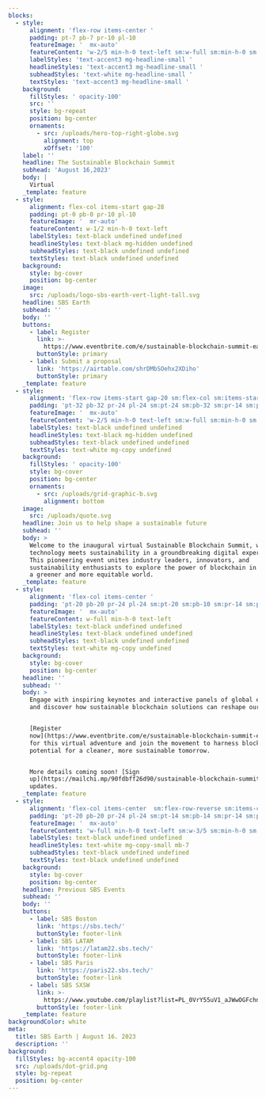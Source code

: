 ```yaml
---
blocks:
  - style:
      alignment: 'flex-row items-center '
      padding: pt-7 pb-7 pr-10 pl-10
      featureImage: '  mx-auto'
      featureContent: 'w-2/5 min-h-0 text-left sm:w-full sm:min-h-0 sm:text-left'
      labelStyles: 'text-accent3 mg-headline-small '
      headlineStyles: 'text-accent3 mg-headline-small '
      subheadStyles: 'text-white mg-headline-small '
      textStyles: 'text-accent3 mg-headline-small '
    background:
      fillStyles: ' opacity-100'
      src: ''
      style: bg-repeat
      position: bg-center
      ornaments:
        - src: /uploads/hero-top-right-globe.svg
          alignment: top
          xOffset: '100'
    label: ''
    headline: The Sustainable Blockchain Summit
    subhead: 'August 16,2023'
    body: |
      Virtual
    _template: feature
  - style:
      alignment: flex-col items-start gap-28
      padding: pt-0 pb-0 pr-10 pl-10
      featureImage: '  mr-auto'
      featureContent: w-1/2 min-h-0 text-left
      labelStyles: text-black undefined undefined
      headlineStyles: text-black mg-hidden undefined
      subheadStyles: text-black undefined undefined
      textStyles: text-black undefined undefined
    background:
      style: bg-cover
      position: bg-center
    image:
      src: /uploads/logo-sbs-earth-vert-light-tall.svg
    headline: SBS Earth
    subhead: ''
    body: ''
    buttons:
      - label: Register
        link: >-
          https://www.eventbrite.com/e/sustainable-blockchain-summit-earth-registration-636837918357
        buttonStyle: primary
      - label: Submit a proposal
        link: 'https://airtable.com/shrDMbSOehx2XDiho'
        buttonStyle: primary
    _template: feature
  - style:
      alignment: 'flex-row items-start gap-20 sm:flex-col sm:items-start sm:gap-12'
      padding: 'pt-32 pb-32 pr-24 pl-24 sm:pt-24 sm:pb-32 sm:pr-14 sm:pl-14'
      featureImage: '  mx-auto'
      featureContent: 'w-2/5 min-h-0 text-left sm:w-full sm:min-h-0 sm:text-left'
      labelStyles: text-black undefined undefined
      headlineStyles: text-black mg-hidden undefined
      subheadStyles: text-black undefined undefined
      textStyles: text-white mg-copy undefined
    background:
      fillStyles: ' opacity-100'
      style: bg-cover
      position: bg-center
      ornaments:
        - src: /uploads/grid-graphic-b.svg
          alignment: bottom
    image:
      src: /uploads/quote.svg
    headline: Join us to help shape a sustainable future
    subhead: ''
    body: >
      Welcome to the inaugural virtual Sustainable Blockchain Summit, where
      technology meets sustainability in a groundbreaking digital experience!
      This pioneering event unites industry leaders, innovators, and
      sustainability enthusiasts to explore the power of blockchain in promoting
      a greener and more equitable world.
    _template: feature
  - style:
      alignment: 'flex-col items-center '
      padding: 'pt-20 pb-20 pr-24 pl-24 sm:pt-20 sm:pb-10 sm:pr-14 sm:pl-14'
      featureImage: '  mx-auto'
      featureContent: w-full min-h-0 text-left
      labelStyles: text-black undefined undefined
      headlineStyles: text-black undefined undefined
      subheadStyles: text-black undefined undefined
      textStyles: text-white mg-copy undefined
    background:
      style: bg-cover
      position: bg-center
    headline: ''
    subhead: ''
    body: >
      Engage with inspiring keynotes and interactive panels of global experts,
      and discover how sustainable blockchain solutions can reshape our future.


      [Register
      now](https://www.eventbrite.com/e/sustainable-blockchain-summit-earth-registration-636837918357)
      for this virtual adventure and join the movement to harness blockchain's
      potential for a cleaner, more sustainable tomorrow.


      More details coming soon! [Sign
      up](https://mailchi.mp/90fdbff26d90/sustainable-blockchain-summit) for
      updates.
    _template: feature
  - style:
      alignment: 'flex-col items-center  sm:flex-row-reverse sm:items-center sm:'
      padding: 'pt-20 pb-20 pr-24 pl-24 sm:pt-14 sm:pb-14 sm:pr-14 sm:pl-14'
      featureImage: '  mx-auto'
      featureContent: 'w-full min-h-0 text-left sm:w-3/5 sm:min-h-0 sm:text-left'
      labelStyles: text-black undefined undefined
      headlineStyles: text-white mg-copy-small mb-7
      subheadStyles: text-black undefined undefined
      textStyles: text-black undefined undefined
    background:
      style: bg-cover
      position: bg-center
    headline: Previous SBS Events
    subhead: ''
    body: ''
    buttons:
      - label: SBS Boston
        link: 'https://sbs.tech/'
        buttonStyle: footer-link
      - label: SBS LATAM
        link: 'https://latam22.sbs.tech/'
        buttonStyle: footer-link
      - label: SBS Paris
        link: 'https://paris22.sbs.tech/'
        buttonStyle: footer-link
      - label: SBS SXSW
        link: >-
          https://www.youtube.com/playlist?list=PL_0VrY55uV1_aJWwOGFchnpgzm3rdQbaQ
        buttonStyle: footer-link
    _template: feature
backgroundColor: white
meta:
  title: SBS Earth | August 16. 2023
  description: ''
background:
  fillStyles: bg-accent4 opacity-100
  src: /uploads/dot-grid.png
  style: bg-repeat
  position: bg-center
---
```







































